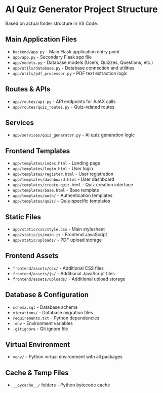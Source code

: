 # AI Quiz Generator Project Structure

Based on actual folder structure in VS Code.

## Main Application Files
- `backend/app.py` - Main Flask application entry point
- `app/app.py` - Secondary Flask app file
- `app/models.py` - Database models (Users, Quizzes, Questions, etc.)
- `app/utils/database.py` - Database connection and utilities
- `app/utils/pdf_processor.py` - PDF text extraction logic

## Routes & APIs
- `app/routes/api.py` - API endpoints for AJAX calls
- `app/routes/quiz_routes.py` - Quiz-related routes

## Services
- `app/services/quiz_generator.py` - AI quiz generation logic

## Frontend Templates
- `app/templates/index.html` - Landing page
- `app/templates/login.html` - User login
- `app/templates/register.html` - User registration  
- `app/templates/dashboard.html` - User dashboard
- `app/templates/create-quiz.html` - Quiz creation interface
- `app/templates/base.html` - Base template
- `app/templates/auth/` - Authentication templates
- `app/templates/quiz/` - Quiz-specific templates

## Static Files
- `app/static/css/style.css` - Main stylesheet
- `app/static/js/main.js` - Frontend JavaScript
- `app/static/uploads/` - PDF upload storage

## Frontend Assets
- `frontend/assets/css/` - Additional CSS files
- `frontend/assets/js/` - Additional JavaScript files
- `frontend/assets/uploads/` - Additional upload storage

## Database & Configuration
- `schema.sql` - Database schema
- `migrations/` - Database migration files
- `requirements.txt` - Python dependencies
- `.env` - Environment variables
- `.gitignore` - Git ignore file

## Virtual Environment
- `venv/` - Python virtual environment with all packages

## Cache & Temp Files
- `__pycache__/` folders - Python bytecode cache